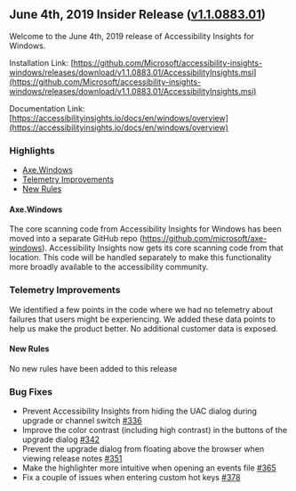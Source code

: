 ## June 4th, 2019 Insider Release ([v1.1.0883.01](https://github.com/Microsoft/accessibility-insights-windows/releases/tag/v1.1.0883.01))

Welcome to the June 4th, 2019 release of Accessibility Insights for Windows.

Installation Link: [https://github.com/Microsoft/accessibility-insights-windows/releases/download/v1.1.0883.01/AccessibilityInsights.msi](https://github.com/Microsoft/accessibility-insights-windows/releases/download/v1.1.0883.01/AccessibilityInsights.msi)

Documentation Link: [https://accessibilityinsights.io/docs/en/windows/overview](https://accessibilityinsights.io/docs/en/windows/overview)

### Highlights

  - [Axe.Windows](#axe.windows)
  - [Telemetry Improvements](#telemetry-improvements)
  - [New Rules](#new-rules)
  
#### Axe.Windows

The core scanning code from Accessibility Insights for Windows has been moved into a separate GitHub repo (https://github.com/microsoft/axe-windows). Accessibility Insights now gets its core scanning code from that location. This code will be handled separately to make this functionality more broadly available to the accessibility community.

### Telemetry Improvements

We identified a few points in the code where we had no telemetry about failures that users might be experiencing. We added these data points to help us make the product better. No additional customer data is exposed.

#### New Rules

No new rules have been added to this release

### Bug Fixes

- Prevent Accessibility Insights from hiding the UAC dialog during upgrade or channel switch [#336](https://github.com/Microsoft/accessibility-insights-windows/issues/336)
- Improve the color contrast (including high contrast) in the buttons of the upgrade dialog [#342](https://github.com/Microsoft/accessibility-insights-windows/issues/342)
- Prevent the upgrade dialog from floating above the browser when viewing release notes [#351](https://github.com/Microsoft/accessibility-insights-windows/issues/351)
- Make the highlighter more intuitive when opening an events file [#365](https://github.com/Microsoft/accessibility-insights-windows/issues/365)
- Fix a couple of issues when entering custom hot keys [#378](https://github.com/Microsoft/accessibility-insights-windows/pull/378)
